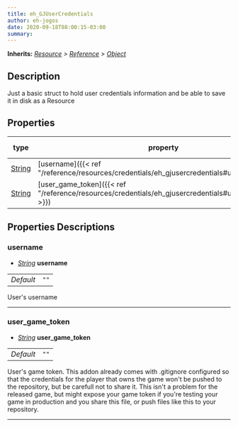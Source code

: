 ```yaml
---  
title: eh_GJUserCredentials  
author: eh-jogos  
date: 2020-09-18T08:00:15-03:00  
summary:   
---  
```

**Inherits:** _[Resource](https://docs.godotengine.org/en/stable/classes/class_resource.html) > [Reference](https://docs.godotengine.org/en/stable/classes/class_reference.html) > [Object](https://docs.godotengine.org/en/stable/classes/class_object.html)_  
## Description  
 Just a basic struct to hold user credentials information and be able to save it in disk 
 as a Resource
  
## Properties 
  
| type | property | default value |  
| ---- | -------- | ------------- |  
| [String](https://docs.godotengine.org/en/stable/classes/class_string.html) | [username]({{< ref "/reference/resources/credentials/eh_gjusercredentials#username" >}}) |  |  
| [String](https://docs.godotengine.org/en/stable/classes/class_string.html) | [user_game_token]({{< ref "/reference/resources/credentials/eh_gjusercredentials#user_game_token" >}}) |  |  
  
## Properties Descriptions  
  
### username 
- _[String](https://docs.godotengine.org/en/stable/classes/class_string.html)_ **username**  
  
| | |  
| - |:-:|  
| _Default_ | ` "" ` |  

 User's username
  
---------
### user_game_token 
- _[String](https://docs.godotengine.org/en/stable/classes/class_string.html)_ **user_game_token**  
  
| | |  
| - |:-:|  
| _Default_ | ` "" ` |  

 User's game token. This addon already comes with .gitignore configured so that the credentials for
 the player that owns the game won't be pushed to the repository, but be carefull not to share it.
 This isn't a problem for the released game, but might expose your game token if you're testing
 your game in production and you share this file, or push files like this to your repository.
  
---------
